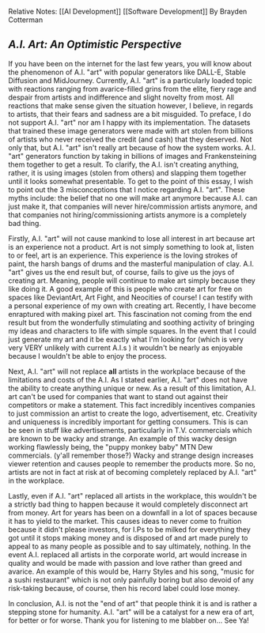  Relative Notes: [[AI Development]] [[Software Development]] 
 By Brayden Cotterman
##                                   ***A.I. Art: An Optimistic Perspective***
If you have been on the internet for the last few years, you will know about the phenomenon of A.I. "art" with popular generators like DALL-E, Stable Diffusion and MidJourney. Currently, A.I. "art" is a particularly loaded topic with reactions ranging from avarice-filled grins from the elite, fiery rage and despair from artists and indifference and slight novelty from most. All reactions that make sense given the situation however, I believe, in regards to artists, that their fears and sadness are a bit misguided. To preface, I do not support A.I. "art" nor am I happy with its implementation.  The datasets that trained these image generators were made with art stolen from billions of artists who never received the credit (and cash) that they deserved. Not only that, but A.I. "art" isn't really art because of how the system works. A.I. "art" generators function by taking in billions of images and Frankensteining them together to get a result. To clarify, the A.I. isn't creating anything, rather, it is using images (stolen from others) and slapping them together until it looks somewhat presentable. To get to the point of this essay, I wish to point out the 3 misconceptions that I notice regarding A.I. "art". These myths include: the belief that no one will make art anymore because A.I. can just make it, that companies will never hire/commission artists anymore, and that companies not hiring/commissioning artists anymore is a completely bad thing. 

Firstly, A.I. "art" will not cause mankind to lose all interest in art because art is an experience not a product. Art is not simply something to look at, listen to or feel, art is an experience. This experience is the loving strokes of paint, the harsh bangs of drums and the masterful manipulation of clay. A.I. "art" gives us the end result but, of course, fails to give us the joys of creating art. Meaning, people will continue to make art simply because they like doing it. A good example of this is people who create art for free on spaces like DeviantArt, Art Fight, and Neocities of course! I can testify with a personal experience of my own with creating art. Recently, I have become enraptured with making pixel art. This fascination not coming from the end result but from the wonderfully stimulating and soothing activity of bringing my ideas and characters to life with simple squares. In the event that I could just generate my art and it be exactly what I'm looking for (which is very very VERY unlikely with current A.I.s ) it wouldn't be nearly as enjoyable because I wouldn't be able to enjoy the process. 

Next, A.I. "art" will not replace **all** artists in the workplace because of the limitations and costs of the A.I. As I stated earlier, A.I. "art" does not have the ability to create anything unique or new. As a result of this limitation, A.I. art can't be used for companies that want to stand out against their competitors or make a statement. This fact incredibly incentives companies to just commission an artist to create the logo, advertisement, etc. Creativity and uniqueness is incredibly important for getting consumers. This is can be seen in stuff like advertisements, particularly in  T.V. commercials which are known to be wacky and strange. An example of this wacky design working flawlessly being, the "puppy monkey baby" MTN Dew commercials. (y'all remember those?) Wacky and strange design increases viewer retention and causes people to remember the products more.  So no, artists are not in fact at risk at of becoming completely replaced by A.I. "art" in the workplace.

Lastly, even if A.I. "art" replaced all artists in the workplace, this wouldn't be a strictly bad thing to happen because it would completely disconnect art from money. Art for years has been on a downfall in a lot of spaces because it has to yield to the market. This causes ideas to never come to fruition because it didn't please investors, for I.Ps to be milked for everything they got until it stops making money and is disposed of and art made purely to appeal to as many people as possible and to say ultimately, nothing. In the event A.I. replaced all artists in the corporate world, art would increase in quality and would be made with passion and love rather than greed and avarice. An example of this would be, Harry Styles and his song, "music for a sushi restaurant" which is not only painfully boring but also devoid of any risk-taking because, of course, then his record label could lose money. 

In conclusion, A.I. is not the "end of art" that people think it is and is rather a stepping stone for humanity. A.I. "art" will be a catalyst for a new era of art, for better or for worse. Thank you for listening to me blabber on... See Ya!
